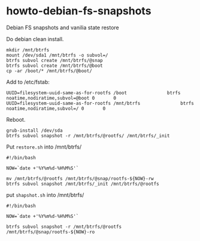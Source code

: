# howto-debian-fs-snapshots
Debian FS snapshots and vanilia state restore


Do debian clean install. 

```
mkdir /mnt/btrfs
mount /dev/sda1 /mnt/btrfs -o subvol=/
btrfs subvol create /mnt/btrfs/@snap
btrfs subvol create /mnt/btrfs/@boot
cp -ar /boot/* /mnt/btrfs/@boot/
```

Add to /etc/fstab:
```
UUID=filesystem-uuid-same-as-for-rootfs /boot               btrfs   noatime,nodiratime,subvol=@boot 0       0
UUID=filesystem-uuid-same-as-for-rootfs /mnt/btrfs               btrfs   noatime,nodiratime,subvol=/ 0       0
```

Reboot.

```
grub-install /dev/sda
btrfs subvol snapshot -r /mnt/btrfs/@rootfs/ /mnt/btrfs/_init
```

Put ```restore.sh``` into /mnt/btrfs/
```
#!/bin/bash

NOW=`date +'%Y%m%d-%H%M%S'`

mv /mnt/btrfs/@rootfs /mnt/btrfs/@snap/rootfs-${NOW}-rw
btrfs subvol snapshot /mnt/btrfs/_init /mnt/btrfs/@rootfs
```

put ```shapshot.sh``` into /mnt/btrfs/
```
#!/bin/bash

NOW=`date +'%Y%m%d-%H%M%S'`

btrfs subvol snapshot -r /mnt/btrfs/@rootfs /mnt/btrfs/@snap/rootfs-${NOW}-ro
```
